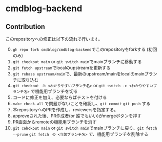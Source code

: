 # cmdblog-backend

## Contribution

このrepositoryへの修正は以下の流れで行います。

0. `gh repo fork cmdblog/cmdblog-backend`でこのrepositoryをforkする (初回のみ)
1. `git checkout main` or `git switch main`でmainブランチに移動する
2. `git fetch upstream`でlocalのupstreamを更新する
3. `git rebase upstream/main`で、最新のupstream/mainをlocalのmainブランチに取り込む
4. `git checkout -b <わかりやすいブランチ名>` or `git switch -c <わかりやすいブランチ名>` で機能用ブランチを切る
5. コードに修正を加え、必要ならばテストを付ける
6. `make check-all` で問題がないことを確認し、`git commit` `git push` する
7. 本repositoryへのPRを作成し、reviewersを指定する。
8. approveされた後、PR作成者(or 誰でもいい)がmergeボタンを押す
9. PR画面からremoteの機能用ブランチを消す
10. `git cehckout main` or `git switch main`でmainブランチに戻り、`git fetch --prune` `git fetch -D <当該ブランチ名>` で、機能用ブランチを削除する
